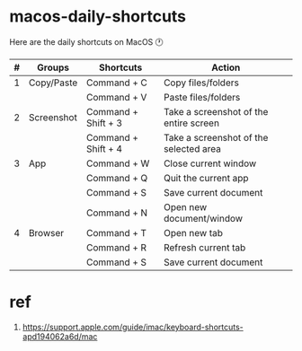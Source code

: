 # macos-daily-shortcuts

Here are the daily shortcuts on MacOS :clock1:

| # | Groups | Shortcuts | Action |
|---|-|------------|--------|
| 1 | Copy/Paste | Command + C | Copy files/folders |
|  |  | Command + V | Paste files/folders |
| 2 | Screenshot | Command + Shift + 3 | Take a screenshot of the entire screen |
|  |  | Command + Shift + 4 | Take a screenshot of the selected area |
| 3 | App | Command + W | Close current window |
|  |  | Command + Q | Quit the current app |
|  |  | Command + S | Save current document |
|  |  | Command + N | Open new document/window |
| 4 | Browser | Command + T | Open new tab |
|  |  | Command + R | Refresh current tab |
|  |  | Command + S | Save current document |


# ref

1. https://support.apple.com/guide/imac/keyboard-shortcuts-apd194062a6d/mac

